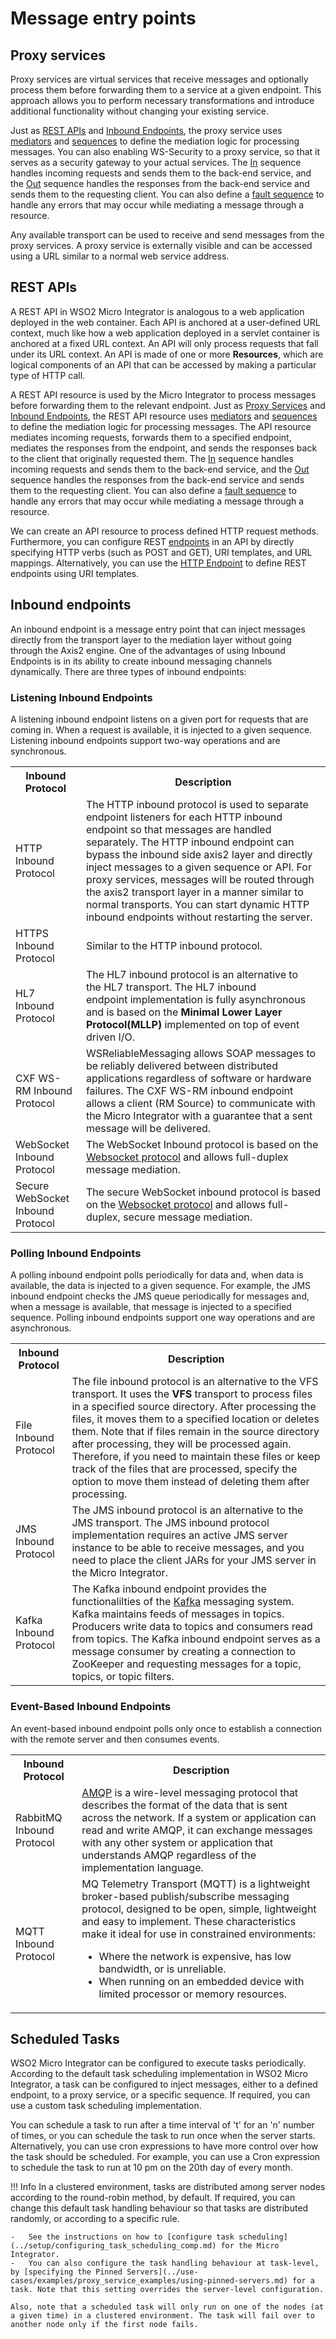 # Message entry points

## Proxy services

Proxy services are virtual services that receive messages and optionally process them before forwarding them to a service at a given endpoint. This approach allows you to perform necessary transformations and introduce additional functionality without changing your existing service. 

Just as [REST APIs](#rest-apis) and [Inbound Endpoints](#inbound-endpoints), the proxy service uses [mediators](../../concepts/message-processing-units/#mediators) and [sequences](../../concepts/message-processing-units/#mediation-sequences) to define the mediation logic for processing messages. You can also enabling WS-Security to a proxy service, so that it serves as a security gateway to your actual services. The [In](../../concepts/message-processing-units/#inout-sequences) sequence handles incoming requests and sends them to the back-end service, and the [Out](../../concepts/message-processing-units/#inout-sequences) sequence handles the responses from the back-end service and sends them to the requesting client. You can also define a [fault sequence](../../concepts/message-processing-units/#fault-sequences) to handle any errors that may occur while mediating a message through a resource.

Any available transport can be used to receive and send messages from the proxy services. A proxy service is externally visible and can be accessed using a URL similar to a normal web service address.

## REST APIs

A REST API in WSO2 Micro Integrator is analogous to a web application deployed in the web container. Each API is anchored at a user-defined URL context, much like how a web application deployed in a servlet container is anchored at a fixed URL context. An API will only process requests that fall under its URL context. An API is made of one or more **Resources**, which are logical components of an API that can be accessed by making a particular type of HTTP call. 

A REST API resource is used by the Micro Integrator to process messages before forwarding them to the relevant endpoint. Just as [Proxy Services](#rest-apis) and [Inbound Endpoints](#inbound-endpoints), the REST API resource uses [mediators](../../concepts/message-processing-units/#mediators) and [sequences](../../concepts/message-processing-units/#mediation-sequences) to define the mediation logic for processing messages. The API resource mediates incoming requests, forwards them to a specified endpoint, mediates the responses from the endpoint, and sends the responses back to the client that originally requested them. The [In](../../concepts/message-processing-units/#inout-sequences) sequence handles incoming requests and sends them to the back-end service, and the [Out](../../concepts/message-processing-units/#inout-sequences) sequence handles the responses from the back-end service and sends them to the requesting client. You can also define a [fault sequence](../../concepts/message-processing-units/#fault-sequences) to handle any errors that may occur while mediating a message through a resource.

We can create an API resource to process defined HTTP request methods. Furthermore, you can configure REST [endpoints](message-exit-points.md) in an API by directly specifying HTTP verbs (such as POST and GET), URI templates, and URL mappings. Alternatively, you can use the [HTTP Endpoint](message-exit-points.md) to define REST endpoints using URI templates.

<!--
Example: You can define a URL mapping to a set of operations as shown in the API_1 definition, or you can define separate mappings for separate operations as shown in API_2. Also note the last resource definition in API_3, which does not specify a URL mapping nor a URI template. This is called the default resource of the API. Each API can have at most one default resource. Any request received by the API that does not match any of the enclosed resource definitions will be dispatched to the default resource of the API. In the case of API_3, a DELETE request on the URL “/payments” will be dispatched to the default resource as none of the other resources in API_3 are configured to handle DELETE requests.
-->

## Inbound endpoints

An inbound endpoint is a message entry point that can inject messages directly from the transport layer to the mediation layer without going through the Axis2 engine. One of the advantages of using Inbound Endpoints is in its ability to create inbound messaging channels dynamically. There are three types of inbound endpoints:

### Listening Inbound Endpoints

A listening inbound endpoint listens on a given port for requests that are coming in. When a request is available, it is injected to a given sequence. Listening inbound endpoints support two-way operations and are synchronous.

<table>
    <tr>
        <th>Inbound Protocol</th>
        <th>Description</th>
    </tr>
    <tr>
        <td>HTTP Inbound Protocol</td>
        <td>
            The HTTP inbound protocol is used to separate endpoint listeners for each HTTP inbound endpoint so that messages are handled separately. The HTTP inbound endpoint can bypass the inbound side axis2 layer and directly inject messages to a given sequence or API. For proxy services, messages will be routed through the axis2 transport layer in a manner similar to normal transports. You can start dynamic HTTP inbound endpoints without restarting the server.
        </td>
    </tr>
    <tr>
        <td>HTTPS Inbound Protocol</td>
        <td>
            Similar to the HTTP inbound protocol.
        </td>
    </tr>
    <tr>
        <td>HL7 Inbound Protocol</td>
        <td>
            The HL7 inbound protocol is an alternative to the HL7 transport. The HL7 inbound endpoint implementation is fully asynchronous and is based on the <b>Minimal Lower Layer Protocol(MLLP)</b> implemented on top of event driven I/O.
        </td>
    </tr>
    <tr>
        <td>CXF WS-RM Inbound Protocol</td>
        <td>
            WS­ReliableMessaging allows SOAP messages to be reliably delivered between distributed applications regardless of software or hardware failures. The CXF WS­-RM inbound endpoint allows a client (RM Source) to communicate with the Micro Integrator with a guarantee that a sent message will be delivered.
        </td>
    </tr>
    <tr>
        <td>WebSocket Inbound Protocol</td>
        <td>
            The WebSocket Inbound protocol is based on the <a href="http://tools.ietf.org/html/rfc6455">Websocket protocol</a> and allows full-duplex message mediation.
        </td>
    </tr>
    <tr>
        <td>Secure WebSocket Inbound Protocol</td>
        <td>
           The secure WebSocket inbound protocol is based on the <a href="http://tools.ietf.org/html/rfc6455">Websocket protocol</a> and allows full-duplex, secure message mediation.
        </td>
    </tr>
</table>

### Polling Inbound Endpoints

A polling inbound endpoint polls periodically for data and, when data is available, the data is injected to a given sequence. For example, the JMS inbound endpoint checks the JMS queue periodically for messages and, when a message is available, that message is injected to a specified sequence. Polling inbound endpoints support one way operations and are asynchronous.

<table>
    <tr>
        <th>Inbound Protocol</th>
        <th>Description</th>
    </tr>
    <tr>
        <td>File Inbound Protocol</td>
        <td>
            The file inbound protocol is an alternative to the VFS transport. It uses the <b>VFS</b> transport to process files in a specified source directory. After processing the files, it moves them to a specified location or deletes them. Note that if files remain in the source directory after processing, they will be processed again. Therefore, if you need to maintain these files or keep track of the files that are processed, specify the option to move them instead of deleting them after processing.
        </td>
    </tr>
    <tr>
        <td>JMS Inbound Protocol</td>
        <td>
            The JMS inbound protocol is an alternative to the JMS transport. The JMS inbound protocol implementation requires an active JMS server instance to be able to receive messages, and you need to place the client JARs for your JMS server in the Micro Integrator.
        </td>
    </tr>
    <tr>
        <td>Kafka Inbound Protocol</td>
        <td>
            The Kafka inbound endpoint provides the functionalilties of the <a href="http://kafka.apache.org/documentation.html">Kafka</a> messaging system. Kafka maintains feeds of messages in topics. Producers write data to topics and consumers read from topics. The Kafka inbound endpoint serves as a message consumer by creating a connection to ZooKeeper and requesting messages for a topic, topics, or topic filters.
        </td>
    </tr>
</table>

### Event-Based Inbound Endpoints

An event-based inbound endpoint polls only once to establish a connection with the remote server and then consumes events.

<table>
    <tr>
        <th>Inbound Protocol</th>
        <th>Description</th>
    </tr>
    <tr>
        <td>RabbitMQ Inbound Protocol</td>
        <td>
            <a href="http://en.wikipedia.org/wiki/Advanced_Message_Queuing_Protocol">AMQP</a> is a wire-level messaging protocol that describes the format of the data that is sent across the network. If a system or application can read and write AMQP, it can exchange messages with any other system or application that understands AMQP regardless of the implementation language.
        </td>
    </tr>
    <tr>
        <td>MQTT Inbound Protocol</td>
        <td>
            MQ Telemetry Transport (MQTT) is a lightweight broker-based publish/subscribe messaging protocol, designed to be open, simple, lightweight and easy to implement. These characteristics make it ideal for use in constrained environments:
            <ul>
                <li>Where the network is expensive, has low bandwidth, or is unreliable.</li>
                <li>When running on an embedded device with limited processor or memory resources.</li>
            </ul>
        </td>
    </tr>
</table>

## Scheduled Tasks

WSO2 Micro Integrator can be configured to execute tasks periodically. According to the default task scheduling implementation in WSO2 Micro Integrator, a task can be configured to inject messages, either to a defined endpoint, to a proxy service, or a specific sequence. If required, you can use a custom task scheduling implementation.

You can schedule a task to run after a time interval of 't' for an 'n' number of times, or you can schedule the task to run once when the server starts. Alternatively, you can use cron expressions to have more control over how the task should be scheduled. For example, you can use a Cron expression to schedule the task to run at 10 pm on the 20th day of every month.

!!! Info
    In a clustered environment, tasks are distributed among server nodes according to the round-robin method, by default. If required, you can change this default task handling behaviour so that tasks are distributed randomly, or according to a specific rule. 
    
    -   See the instructions on how to [configure task scheduling](../setup/configuring_task_scheduling_comp.md) for the Micro Integrator.
    -   You can also configure the task handling behaviour at task-level, by [specifying the Pinned Servers](../use-cases/examples/proxy_service_examples/using-pinned-servers.md) for a task. Note that this setting overrides the server-level configuration.

    Also, note that a scheduled task will only run on one of the nodes (at a given time) in a clustered environment. The task will fail over to another node only if the first node fails.